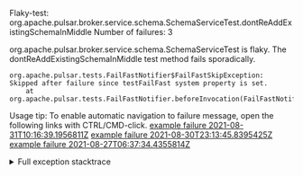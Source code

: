         
Flaky-test: org.apache.pulsar.broker.service.schema.SchemaServiceTest.dontReAddExistingSchemaInMiddle
Number of failures: 3

org.apache.pulsar.broker.service.schema.SchemaServiceTest is flaky. The dontReAddExistingSchemaInMiddle test method fails sporadically.

```
org.apache.pulsar.tests.FailFastNotifier$FailFastSkipException: Skipped after failure since testFailFast system property is set.
	at org.apache.pulsar.tests.FailFastNotifier.beforeInvocation(FailFastNotifier.java:88)

```

Usage tip: To enable automatic navigation to failure message, open the following links with CTRL/CMD-click.
[example failure 2021-08-31T10:16:39.1956811Z](https://github.com/apache/pulsar/runs/3471501156?check_suite_focus=true#step:10:1407)
[example failure 2021-08-30T23:13:45.8395425Z](https://github.com/apache/pulsar/runs/3467152431?check_suite_focus=true#step:9:667)
[example failure 2021-08-27T06:37:34.4355814Z](https://github.com/apache/pulsar/runs/3440411059?check_suite_focus=true#step:9:2589)


<details>
<summary>Full exception stacktrace</summary>
<code><pre>
org.apache.pulsar.tests.FailFastNotifier$FailFastSkipException: Skipped after failure since testFailFast system property is set.
	at org.apache.pulsar.tests.FailFastNotifier.beforeInvocation(FailFastNotifier.java:88)

</pre></code>
</details>

